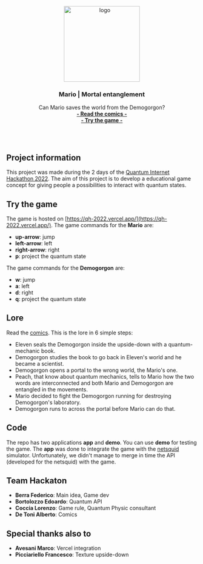 <p align="center">
    <img src="https://user-images.githubusercontent.com/16030020/205502804-686f93df-ce02-4848-96b6-17e2b0e7f803.png" alt="logo" width=200>
  <h3 align="center">Mario | Mortal entanglement</h3>
  <p align="center">
    Can Mario saves the world from the Demogorgon?
    <br>
    <a href="https://github.com/XaBerr/QH2022/raw/main/LORE/mario-mortal-entanglement.pdf"><strong>- Read the comics -</strong></a>
    <br>
    <a href="https://qh-2022.vercel.app/"><strong>- Try the game -</strong></a>
    <br>
    <br>
  </p>
</p>
<br>


## Project information
This project was made during the 2 days of the [Quantum Internet Hackathon 2022](https://labs.ripe.net/author/karla-white/take-part-in-the-quantum-internet-hackathon-2022/).
The aim of this project is to develop a educational game concept for giving people a possibilities to interact with quantum states.

## Try the game
The game is hosted on [https://qh-2022.vercel.app/](https://qh-2022.vercel.app/).
The game commands for the **Mario** are:
- **up-arrow**: jump
- **left-arrow**: left
- **right-arrow**: right
- **p**: project the quantum state


The game commands for the **Demogorgon** are:
- **w**: jump
- **a**: left
- **d**: right
- **q**: project the quantum state

## Lore
Read the [comics](https://github.com/XaBerr/QH2022/raw/main/LORE/mario-mortal-entanglement.pdf).
This is the lore in 6 simple steps:
- Eleven seals the Demogorgon inside the upside-down with a quantum-mechanic book.
- Demogorgon studies the book to go back in Eleven's world and he became a scientist.
- Demogorgon opens a portal to the wrong world, the Mario's one.
- Peach, that know about quantum mechanics, tells to Mario how the two words are interconnected and both Mario and Demogorgon are entangled in the movements.
- Mario decided to fight the Demogorgon running for destroying Demogorgon's laboratory.
- Demogorgon runs to across the portal before Mario can do that.

## Code
The repo has two applications **app** and **demo**.
You can use **demo** for testing the game. The **app** was done to integrate the game with the [netsquid](https://netsquid.org/) simulator. Unfortunately, we didn't manage to merge in time the API (developed for the netsquid) with the game.

## Team Hackaton
- **Berra Federico**: Main idea, Game dev 
- **Bortolozzo Edoardo**: Quantum API
- **Coccia Lorenzo**: Game rule, Quantum Physic consultant
- **De Toni Alberto**: Comics

## Special thanks also to
- **Avesani Marco**: Vercel integration
- **Picciariello Francesco**: Texture upside-down